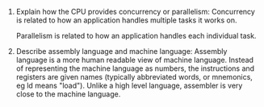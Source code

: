 <!-- Answers to the Short Answer Essay Questions go here -->

1. Explain how the CPU provides concurrency or parallelism:
   Concurrency is related to how an application handles multiple tasks it works on.

   Parallelism is related to how an application handles each individual task.

2) Describe assembly language and machine language:
   Assembly language is a more human readable view of machine language. Instead of representing the machine language as numbers, the instructions and registers are given names (typically abbreviated words, or mnemonics, eg ld means "load"). Unlike a high level language, assembler is very close to the machine language.

